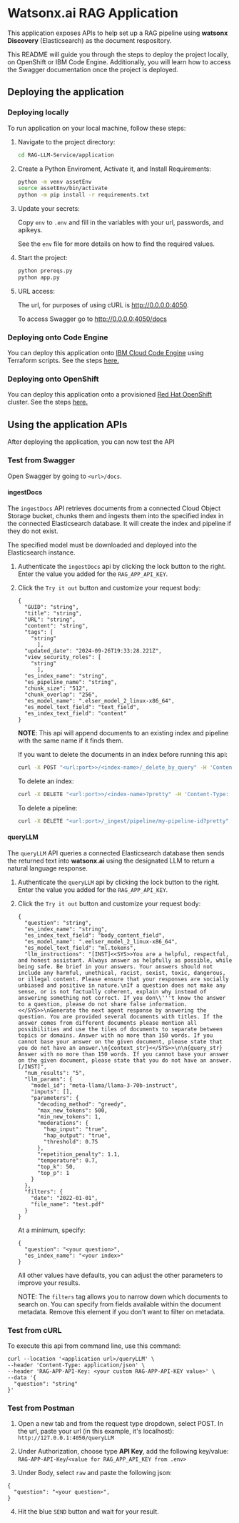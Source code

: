 # Watsonx.ai RAG Application

This application exposes APIs to help set up a RAG pipeline using **watsonx Discovery** (Elasticsearch) as the document respository.

This README will guide you through the steps to deploy the project locally, on OpenShift or IBM Code Engine. Additionally, you will learn how to access the Swagger documentation once the project is deployed.

## Deploying the application

### Deploying locally

To run application on your local machine, follow these steps:

1. Navigate to the project directory:

    ```bash
    cd RAG-LLM-Service/application
    ```

3. Create a Python Enviroment, Activate it, and Install Requirements:

    ```bash
    python -m venv assetEnv
    source assetEnv/bin/activate
    python -m pip install -r requirements.txt
    ```

4. Update your secrets:

    Copy `env` to `.env` and fill in the variables with your url, passwords, and apikeys.

    See the `env` file for more details on how to find the required values.

5. Start the project:

    ```bash
    python prereqs.py
    python app.py
    ```

6. URL access:

    The url, for purposes of using cURL is http://0.0.0.0:4050.

    To access Swagger go to http://0.0.0.0:4050/docs

### Deploying onto Code Engine

You can deploy this application onto [IBM Cloud Code Engine](https://cloud.ibm.com/docs/codeengine?topic=codeengine-getting-started) using Terraform scripts. See the steps [here.](./codeengine-setup/README.md)

### Deploying onto OpenShift

You can deploy this application onto a provisioned [Red Hat OpenShift](https://cloud.ibm.com/docs/openshift?topic=openshift-getting-started) cluster. See the steps [here.](./openshift-setup/README.md)

## Using the application APIs

After deploying the application, you can now test the API

### Test from Swagger

Open Swagger by going to `<url>/docs`.

#### ingestDocs

The `ingestDocs` API retrieves documents from a connected Cloud Object Storage bucket, chunks them and ingests them into the specified index in the connected Elasticsearch database. It will create the index and pipeline if they do not exist.

The specified model must be downloaded and deployed into the Elasticsearch instance.
1. Authenticate the `ingestDocs` api by clicking the lock button to the right.  Enter the value you added for the `RAG_APP_API_KEY`.

3. Click the `Try it out` button and customize your request body:
    ```
    {
      "GUID": "string",
      "title": "string",
      "URL": "string",
      "content": "string",
      "tags": [
        "string"
          ],
      "updated_date": "2024-09-26T19:33:28.221Z",
      "view_security_roles": [
        "string"
          ],
      "es_index_name": "string",
      "es_pipeline_name": "string",
      "chunk_size": "512",
      "chunk_overlap": "256",
      "es_model_name": ".elser_model_2_linux-x86_64",
      "es_model_text_field": "text_field",
      "es_index_text_field": "content"
    }
    ```

    **NOTE**: This api will append documents to an existing index and pipeline with the same name if it finds them. 

    If you want to delete the documents in an index before running this api:

    ```bash
    curl -X POST "<url:port>>/<index-name>/_delete_by_query" -H 'Content-Type: application/json' -d'{ "query":{ "match_all":{}}}' -k -u <userid>:<pwd>
    ```
    To delete an index:
    ```bash
    curl -X DELETE "<url:port>>/<index-name>?pretty" -H 'Content-Type: application/json' -k -u <userid>:<pwd>
    ```
    To delete a pipeline:
    ```bash
    curl -X DELETE "<url:port>/_ingest/pipeline/my-pipeline-id?pretty" -H 'Content-Type: application/json' -k -u <userid>:<pwd>
    ```
    
#### queryLLM
The `queryLLM` API queries a connected Elasticsearch database then sends the returned text into **watsonx.ai** using the designated LLM to return a natural language response.

1. Authenticate the `queryLLM` api by clicking the lock button to the right.  Enter the value you added for the `RAG_APP_API_KEY`.

3. Click the `Try it out` button and customize your request body:
    ```
    {
      "question": "string",
      "es_index_name": "string",
      "es_index_text_field": "body_content_field",
      "es_model_name": ".eelser_model_2_linux-x86_64",
      "es_model_text_field": "ml.tokens",
      "llm_instructions": "[INST]<<SYS>>You are a helpful, respectful, and honest assistant. Always answer as helpfully as possible, while being safe. Be brief in your answers. Your answers should not include any harmful, unethical, racist, sexist, toxic, dangerous, or illegal content. Please ensure that your responses are socially unbiased and positive in nature.\nIf a question does not make any sense, or is not factually coherent, explain why instead of answering something not correct. If you don\\'''t know the answer to a question, please do not share false information. <</SYS>>\nGenerate the next agent response by answering the question. You are provided several documents with titles. If the answer comes from different documents please mention all possibilities and use the tiles of documents to separate between topics or domains. Answer with no more than 150 words. If you cannot base your answer on the given document, please state that you do not have an answer.\n{context_str}<</SYS>>\n\n{query_str} Answer with no more than 150 words. If you cannot base your answer on the given document, please state that you do not have an answer. [/INST]",
      "num_results": "5",
      "llm_params": {
        "model_id": "meta-llama/llama-3-70b-instruct",
        "inputs": [],
        "parameters": {
          "decoding_method": "greedy",
          "max_new_tokens": 500,
          "min_new_tokens": 1,
          "moderations": {
            "hap_input": "true",
            "hap_output": "true",
            "threshold": 0.75
          },
          "repetition_penalty": 1.1,
          "temperature": 0.7,
          "top_k": 50,
          "top_p": 1
        }
      },
      "filters": {
        "date": "2022-01-01",
        "file_name": "test.pdf"
      }
    }
    ```

    At a minimum, specify:
    ```
    {
      "question": "<your question>",
      "es_index_name": "<your index>"
    }
    ```
    All other values have defaults, you can adjust the other parameters to improve your results.

    NOTE: The `filters` tag allows you to narrow down which documents to search on. You can specify from fields available within the document metadata. Remove this element if you don't want to filter on metadata.
   

### Test from cURL

To execute this api from command line, use this command: 
```
curl --location '<application url>/queryLLM' \
--header 'Content-Type: application/json' \
--header 'RAG-APP-API-Key: <your custom RAG-APP-API-KEY value>' \
--data '{
  "question": "string"
}'
```
### Test from Postman

1. Open a new tab and from the request type dropdown, select POST. In the url, paste your url (in this example, it's localhost): `http://127.0.0.1:4050/queryLLM`

2. Under Authorization, choose type **API Key**, add the following key/value: `RAG-APP-API-Key`/`<value for RAG_APP_API_KEY from .env>`

3. Under Body, select `raw` and paste the following json:
```
{
  "question": "<your question>",
}
```
4. Hit the blue `SEND` button and wait for your result.
